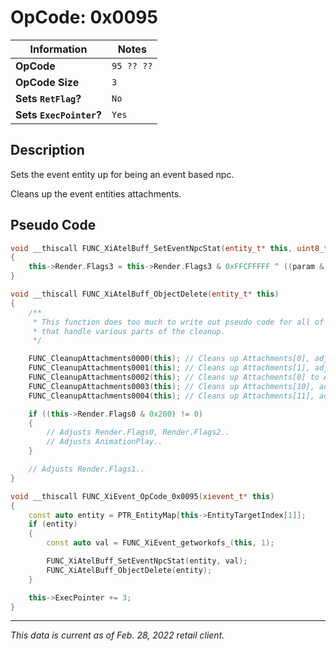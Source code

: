 # OpCode: 0x0095

| Information               | Notes |
|---                        |---    |
| **OpCode**                | `95 ?? ??` |
| **OpCode Size**           | `3`   |
| **Sets `RetFlag`?**       | `No`  |
| **Sets `ExecPointer`?**   | `Yes` |

## Description

Sets the event entity up for being an event based npc.

Cleans up the event entities attachments.

## Pseudo Code

```cpp
void __thiscall FUNC_XiAtelBuff_SetEventNpcStat(entity_t* this, uint8_t param)
{
    this->Render.Flags3 = this->Render.Flags3 & 0xFFCFFFFF ^ ((param & 3) << 20) | 0x80000;
}

void __thiscall FUNC_XiAtelBuff_ObjectDelete(entity_t* this)
{
    /**
     * This function does too much to write out pseudo code for all of it. There are multiple sub-calls
     * that handle various parts of the cleanup.
     */

    FUNC_CleanupAttachments0000(this); // Cleans up Attachments[0], adjusts Render.Flags0.
    FUNC_CleanupAttachments0001(this); // Cleans up Attachments[1], adjusts Render.Flags5, sets entity->Unknown0009 to 0.
    FUNC_CleanupAttachments0002(this); // Cleans up Attachments[0] to Attachments[10], adjusts Render.Flags5.
    FUNC_CleanupAttachments0003(this); // Cleans up Attachments[10], adjusts Render.Flags5.
    FUNC_CleanupAttachments0004(this); // Cleans up Attachments[11], adjusts Render.Flags5.

    if ((this->Render.Flags0 & 0x200) != 0)
    {
        // Adjusts Render.Flags0, Render.Flags2..
        // Adjusts AnimationPlay..
    }

    // Adjusts Render.Flags1..
}

void __thiscall FUNC_XiEvent_OpCode_0x0095(xievent_t* this)
{
    const auto entity = PTR_EntityMap[this->EntityTargetIndex[1]];
    if (entity)
    {
        const auto val = FUNC_XiEvent_getworkofs_(this, 1);

        FUNC_XiAtelBuff_SetEventNpcStat(entity, val);
        FUNC_XiAtelBuff_ObjectDelete(entity);
    }

    this->ExecPointer += 3;
}
```

---

_This data is current as of Feb. 28, 2022 retail client._
